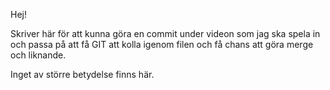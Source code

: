 Hej!

Skriver här för att kunna göra en commit under videon som jag ska spela in och passa på att få GIT att kolla igenom filen och få chans att göra merge och liknande. 

Inget av större betydelse finns här.
